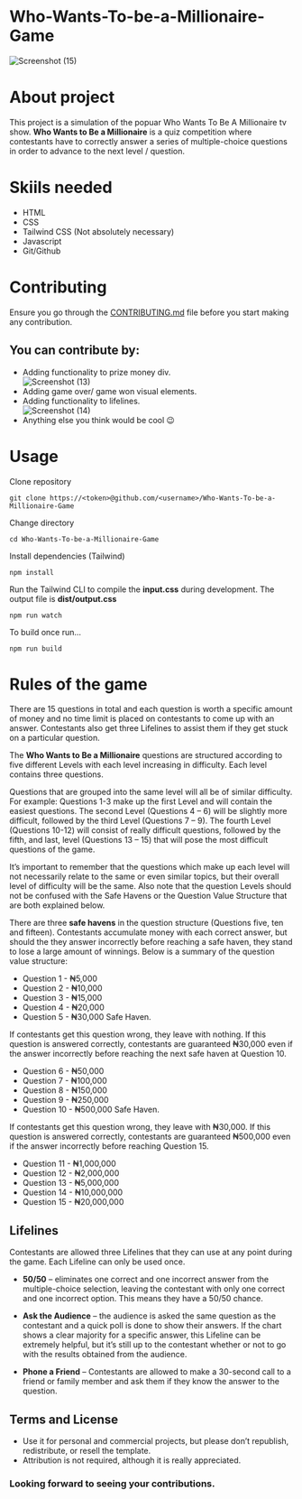 # Who-Wants-To-be-a-Millionaire-Game
![Screenshot (15)](https://user-images.githubusercontent.com/103685058/185188624-f3b80adf-9800-4304-a182-c65290233eb5.png)


# About project

This project is a simulation of the popuar Who Wants To Be A Millionaire tv show. **Who Wants to Be a Millionaire** is a quiz competition where contestants have to correctly answer a series of multiple-choice questions in order to advance to the next level / question.

# Skiils needed

* HTML
* CSS
* Tailwind CSS (Not absolutely necessary)
* Javascript
* Git/Github

# Contributing

Ensure you go through the [CONTRIBUTING.md](https://github.com/TaladeogoA/Who-Wants-To-be-a-Millionaire-Game/blob/main/CONTRIBUTING.md) file before you start making any contribution.

## You can contribute by:

* Adding functionality to prize money div. <br/>
![Screenshot (13)](https://user-images.githubusercontent.com/103685058/185189201-d5e261a7-be52-4077-a572-3b4a4be0b342.png)
* Adding game over/ game won visual elements.
* Adding functionality to lifelines. <br/>
![Screenshot (14)](https://user-images.githubusercontent.com/103685058/185189590-62e96f6b-a132-4802-8fdf-70a2c2c6e6dd.png)
* Anything else you think would be cool :wink:

# Usage

Clone repository

```
git clone https://<token>@github.com/<username>/Who-Wants-To-be-a-Millionaire-Game
```

Change directory

```
cd Who-Wants-To-be-a-Millionaire-Game
```

Install dependencies (Tailwind)

```
npm install
```

Run the Tailwind CLI to compile the **input.css** during development. The output file is **dist/output.css**

```
npm run watch
```

To build once run...

```
npm run build
```

# Rules of the game

There are 15 questions in total and each question is worth a specific amount of money and no time limit is placed on contestants to come up with an answer. Contestants also get three Lifelines to assist them if they get stuck on a particular question.

The **Who Wants to Be a Millionaire** questions are structured according to five different Levels with each level increasing in difficulty. Each level contains three questions.

Questions that are grouped into the same level will all be of similar difficulty. For example: Questions 1-3 make up the first Level and will contain the easiest questions. The second Level (Questions 4 – 6) will be slightly more difficult, followed by the third Level (Questions 7 – 9). The fourth Level (Questions 10-12) will consist of really difficult questions, followed by the fifth, and last, level (Questions 13 – 15) that will pose the most difficult questions of the game.

It’s important to remember that the questions which make up each level will not necessarily relate to the same or even similar topics, but their overall level of difficulty will be the same. Also note that the question Levels should not be confused with the Safe Havens or the Question Value Structure that are both explained below.

There are three **safe havens** in the question structure (Questions five, ten and fifteen). Contestants accumulate money with each correct answer, but should the they answer incorrectly before reaching a safe haven, they stand to lose a large amount of winnings. Below is a summary of the question value structure:

- Question 1 - ₦5,000
- Question 2 - ₦10,000
- Question 3 - ₦15,000
- Question 4 - ₦20,000
- Question 5 - ₦30,000 Safe Haven.

If contestants get this question wrong, they leave with nothing. If this question is answered correctly, contestants are guaranteed ₦30,000 even if the answer incorrectly before reaching the next safe haven at Question 10.

- Question 6 - ₦50,000
- Question 7 - ₦100,000
- Question 8 - ₦150,000
- Question 9 - ₦250,000
- Question 10 - ₦500,000 Safe Haven.

If contestants get this question wrong, they leave with ₦30,000. If this question is answered correctly, contestants are guaranteed ₦500,000 even if the answer incorrectly before reaching Question 15.

- Question 11 - ₦1,000,000
- Question 12 - ₦2,000,000
- Question 13 - ₦5,000,000
- Question 14 - ₦10,000,000
- Question 15 - ₦20,000,000

## Lifelines

Contestants are allowed three Lifelines that they can use at any point during the game. Each Lifeline can only be used once.

- **50/50** – eliminates one correct and one incorrect answer from the multiple-choice selection, leaving the contestant with only one correct and one incorrect option. This means they have a 50/50 chance.

- **Ask the Audience** – the audience is asked the same question as the contestant and a quick poll is done to show their answers. If the chart shows a clear majority for a specific answer, this Lifeline can be extremely helpful, but it’s still up to the contestant whether or not to go with the results obtained from the audience.

- **Phone a Friend** – Contestants are allowed to make a 30-second call to a friend or family member and ask them if they know the answer to the question.

## Terms and License

- Use it for personal and commercial projects, but please don’t republish, redistribute, or resell the template.
- Attribution is not required, although it is really appreciated.

### Looking forward to seeing your contributions.

